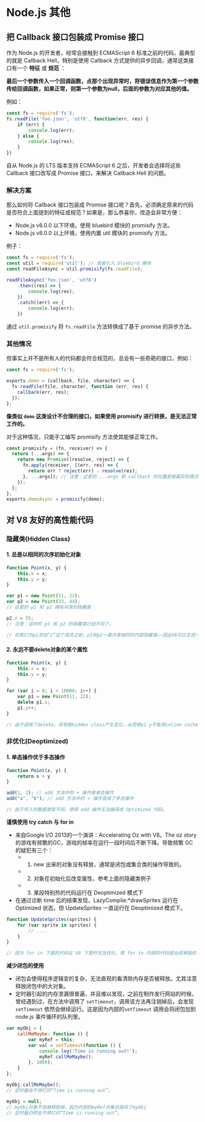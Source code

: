 
Node.js 其他
=========================
## 把 Callback 接口包装成 Promise 接口

作为 Node.js 的开发者，经常会接触到 ECMAScript 6 标准之前的代码，最典型的就是 Callback Hell，特别是使用 Callback 方式提供的异步回调，通常这类接口有一个 **特征** 或 **规范** ：

**最后一个参数传入一个回调函数，点那个出现异常时，将错误信息作为第一个参数传给回调函数，如果正常，则第一个参数为null，后面的参数为对应其他的值。**

例如：

```javascript
const fs = require('fs');
fs.readFile('foo.json', 'utf8', function(err, res) {
    if (err) {
        console.log(err);
    } else {
        console.log(res);
    }
})
```

自从 Node.js 的 LTS 版本支持 ECMAScript 6 之后，开发者会选择将这些 Callback 接口改写成 Promise 接口，来解决 Callback Hell 的问题。

### 解决方案

那么如何将 Callback 接口包装成 Promise 接口呢？首先，必须确定原来的代码是否符合上面提到的特征或规范？如果是，那么恭喜你，改造会非常方便：

- Node.js v8.0.0 以下环境，使用 bluebird 模块的 promisify 方法。
- Node.js v8.0.0 以上环境，使用内置 util 模块的 promisify 方法。

例子：

```javascript
const fs = require('fs');
const util = require('util'); // 或者引入 bluebird 模块
const readFileAsync = util.promisify(fs.readFile);

readFileAsync('foo.json', 'utf8')
    .then((res) => {
    	console.log(res);
	})
    .catch((err) => {
    	console.log(err);
	})
```

通过 `util.promisify` 将 `fs.readFile` 方法转换成了基于 promise 的异步方法。

### 其他情况

但事实上并不是所有人的代码都会符合规范的，总会有一些奇葩的接口，例如：

```javascript
const fs = require('fs');

exports.demo = (callback, file, character) => {
  fs.readFile(file, character, function (err, res) {
    callback(err, res);
  });
};
```

**像类似 `demo` 这类设计不合理的接口，如果使用 promisify 进行转换，是无法正常工作的。**

对于这种情况，只能手工编写 promisify 方法使其能够正常工作。

```javascript
const promisify = (fn, receiver) => {
  return (...args) => {
    return new Promise((resolve, reject) => {
      fn.apply(receiver, [(err, res) => {
        return err ? reject(err) : resolve(res);
      }, ...args]); // 注意：这里的 ...args 和 callback 的位置是根据实际情况调整的。
    });
  };
};
exports.demoAsync = promisify(demo);
```

## 对 V8 友好的高性能代码

### 隐藏类(Hidden Class)

#### 1. 总是以相同的次序初始化对象

```javascript
function Point(x, y) {
	this.x = x;
	this.y = y;
}

var p1 = new Point(11, 22);
var p2 = new Point(33, 44);
// 这里的 p1 和 p2 拥有共享的隐藏类

p2.z = 55;
// 注意：这时的 p1 和 p2 的隐藏类已经不同了。

// 在我们为p2添加“z”这个成员之前，p1和p2一直共享相同的内部隐藏类——因此V8可以生成一段单独版本的优化汇编码，这段代 码可以同时封装p1和p2的JavaScript代码。派生出这个新的隐藏类还将使编译器无法在Optimized模式执行。我们越避免隐藏类的派生，就会获得越高的性能。
```

#### 2. 永远不要delete对象的某个属性

```javascript
function Point(x, y) {
	this.x = x;
	this.y = y;
}

for (var i = 0; i < 10000; i++) {
	var p1 = new Point(11, 22);
	delete p1.x;
	p1.y++;		
}

// 由于调用了delete，将导致hidden class产生变化，从而使p1.y不能用inline cache直接获取。以上程序在使用了delete之后耗时0.339s，在注释掉delete后只需0.05s。
```

### 非优化(Deoptimized)

#### 1. 单态操作优于多态操作

```javascript
function Point(x, y) {
	return x + y
}

add(1, 2); // add 方法中的 + 操作是单态操作
add("a", "b"); // add 方法中的 + 操作变成了多态操作

// 由于传入的数据类型不同，使得 add 操作无法编译成 Optimized 代码。
```

**谨慎使用 try catch 与 for in** 

- 来自Google I/O 2013的一个演讲：Accele­rating Oz with V8。The oz story的游戏有频繁的GC，游戏的帧率在运行一段时间后不断下降。导致频繁 GC 的疑犯有三个：
  - 1. new 出来的对象没有释放，通常是闭包或集合类的操作导致的。
  - 2. 对象在初始化后改变属性，参考上面的隐藏类例子
  - 3. 某段特别热的代码运行在 Deoptimized 模式下
- 在通过诊断 time 后的结果发现，LazyComplie:*drawSprites 运行在 Optimized 状态，但 UpdateSprites 一直运行在 Deoptimized 模式下。

```javascript
function UpdateSprites(sprites) {
	for (var sprite in sprites) {
		// ....
	}
}

// 因为 for in 下面的代码在 V8 下暂时无法优化，把 for in 内部的代码提出成单独的 function， V8 就可以优化这个 function，这时候，掉帧和GC的问题就立刻解决了。
```

**减少闭包的使用**

- 闭包会使得程序逻辑变的复杂，无法直观的看清除内存是否被释放。尤其注意释放闭包中的大对象。
- 定时器引起的内存泄漏很普遍，并且难以发现，之前在制作发行网站的时候，曾经遇到过，在方法中调用了 `setTimeout`，调用该方法再注销掉后，会发现 `setTimeout` 依然会继续运行。这是因为内部的`setTimeout` 调用会将闭包加到 node.js 事件循环的队列里。

```javascript
var myObj = {
    callMeMaybe: function () {
        var myRef = this;
        var val = setTimeout(function () { 
            console.log('Time is running out!'); 
            myRef.callMeMaybe();
        }, 1000);
    }
};

myObj.callMeMaybe();
// 定时器会不停打印“Time is running out”。

myObj = null;
// myObj对象不会被释放掉，因为内部的myRef对象也指向了myObj
// 定时器仍然会不停打印“Time is running out”。
```

